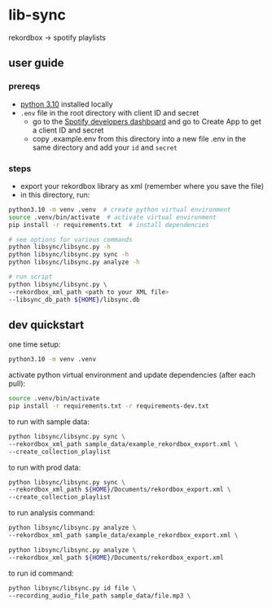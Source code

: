 # lib-sync

rekordbox -> spotify playlists

## user guide

### prereqs

- [python 3.10](https://www.python.org/downloads/release/python-31010/) installed locally
- `.env` file in the root directory with client ID and secret
  - go to the [Spotify developers dashboard](https://developer.spotify.com/dashboard) and go to Create App to get a client ID and secret
  - copy .example.env from this directory into a new file .env in the same directory and add your `id` and `secret`

### steps

- export your rekordbox library as xml (remember where you save the file)
- in this directory, run:

```bash
python3.10 -m venv .venv  # create python virtual environment
source .venv/bin/activate  # activate virtual environment
pip install -r requirements.txt  # install dependencies

# see options for various commands
python libsync/libsync.py -h
python libsync/libsync.py sync -h
python libsync/libsync.py analyze -h

# run script
python libsync/libsync.py \
--rekordbox_xml_path <path to your XML file>
--libsync_db_path ${HOME}/libsync.db
```

## dev quickstart

one time setup:

```bash
python3.10 -m venv .venv
```

activate python virtual environment and update dependencies (after each pull):

```bash
source .venv/bin/activate
pip install -r requirements.txt -r requirements-dev.txt
```

to run with sample data:

```bash
python libsync/libsync.py sync \
--rekordbox_xml_path sample_data/example_rekordbox_export.xml \
--create_collection_playlist
```

to run with prod data:

```bash
python libsync/libsync.py sync \
--rekordbox_xml_path ${HOME}/Documents/rekordbox_export.xml \
--create_collection_playlist
```

to run analysis command:

```bash
python libsync/libsync.py analyze \
--rekordbox_xml_path sample_data/example_rekordbox_export.xml \

python libsync/libsync.py analyze \
--rekordbox_xml_path ${HOME}/Documents/rekordbox_export.xml
```

to run id command:

```bash
python libsync/libsync.py id file \
--recording_audio_file_path sample_data/file.mp3 \
```
